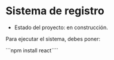 <h1> Sistema de registro </h1>

- Estado del proyecto: en construcción.

Para ejecutar el sistema, debes poner: 

```npm install react````

